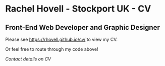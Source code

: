 # Rachel Hovell - Stockport UK - CV
## Front-End Web Developer and Graphic Designer

Please see https://rhovell.github.io/cv/ to view my CV.

Or feel free to route through my code above!

_Contact details on CV_
